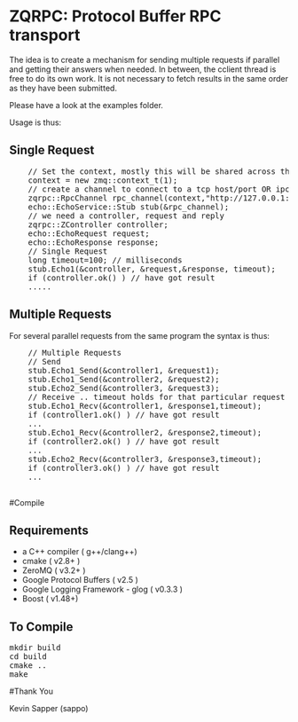 # ZQRPC: Protocol Buffer RPC transport

The idea is to create a mechanism for sending multiple requests if parallel and getting their answers
when needed. In between, the cclient thread is free to do its own work.
It is not necessary to fetch results in the same order as they have been submitted.

Please have a look at the examples folder.

Usage is thus:

## Single Request

<pre>
	// Set the context, mostly this will be shared across the app
	context = new zmq::context_t(1);
	// create a channel to connect to a tcp host/port OR ipc OR inproc
	zqrpc::RpcChannel rpc_channel(context,"http://127.0.0.1:9038");
	echo::EchoService::Stub stub(&rpc_channel);
	// we need a controller, request and reply
	zqrpc::ZController controller;
	echo::EchoRequest request;
	echo::EchoResponse response;
	// Single Request
	long timeout=100; // milliseconds
	stub.Echo1(&controller, &request,&response, timeout);
	if (controller.ok() ) // have got result 
	.....
</pre>

## Multiple Requests

For several parallel requests from the same program the syntax is thus:

<pre>
	// Multiple Requests
	// Send
	stub.Echo1_Send(&controller1, &request1);
	stub.Echo1_Send(&controller2, &request2);
	stub.Echo2_Send(&controller3, &request3);
	// Receive .. timeout holds for that particular request
	stub.Echo1_Recv(&controller1, &response1,timeout);
	if (controller1.ok() ) // have got result 
	...
	stub.Echo1_Recv(&controller2, &response2,timeout);
	if (controller2.ok() ) // have got result 
	...
	stub.Echo2_Recv(&controller3, &response3,timeout);
	if (controller3.ok() ) // have got result 
	...
	
</pre>


#Compile

## Requirements

- a C++ compiler ( g++/clang++)
- cmake ( v2.8+ )
- ZeroMQ ( v3.2+ )
- Google Protocol Buffers ( v2.5 )
- Google Logging Framework - glog ( v0.3.3 )
- Boost ( v1.48+)

## To Compile

<pre>
mkdir build
cd build
cmake .. 
make
</pre>

#Thank You

Kevin Sapper (sappo)
